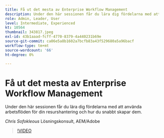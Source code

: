```yaml
---
title: Få ut det mesta av Enterprise Workflow Management
description: Under den här sessionen får du lära dig fördelarna med att använda arbetsflöden för din resurshantering och hur du snabbt skapar dem.
role: Admin, Leader, User
level: Intermediate, Experienced
kt: 10564
thumbnail: 343817.jpeg
exl-id: 43b1aaad-fcff-4770-8379-4a440231b69e
source-git-commit: ca06e5a8b1602a7bcfb83a43f529680a5a96bacf
workflow-type: tm+mt
source-wordcount: '66'
ht-degree: 0%

---
```


# Få ut det mesta av Enterprise Workflow Management

Under den här sessionen får du lära dig fördelarna med att använda arbetsflöden för din resurshantering och hur du snabbt skapar dem.

*Chris Sofokleous* Lösningskonsult, AEM/Adobe

>[!VIDEO](https://video.tv.adobe.com/v/343817/?quality=12&learn=on)

